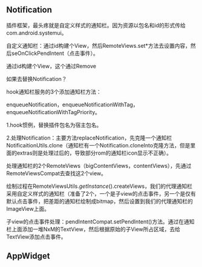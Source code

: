 ## Notification

插件框架，最头疼就是自定义样式的通知栏。因为资源以包名和id的形式传给com.android.systemui。

自定义通知栏：通过id构建个View，然后RemoteViews.set\*方法去设置内容，然后seOnClickPendIntent（点击事件）。

通过id构建个View，这个通过Remove





如果去替换Notification？

hook通知栏服务的3个添加通知栏方法：

enqueueNotification，enqueueNotificationWithTag，enqueueNotificationWithTagPriority。

1.hook惯例，替换插件包名为宿主包名。

2.处理Notification：主要方法replaceNotification，先克隆一个通知栏NotificaitionUtils.clone（通知栏有一个Notification.cloneInto克隆方法，但是里面的extras则是处理过后的，导致部分rom的通知栏icon显示不正确）。

处理通知栏的2个RemoteViews（bigContentViews，contentViews），先通过RemoteViewsCompat去查找这2个view。

绘制过程在RemoteViewsUtils._getInstance_\(\).createViews，我们的代理通知栏采用自定义样式的通知栏（准备了2个，一个是子view的点击事件，另一个是仅有默认点击事件，把差距的通知栏绘制成bitmap，然后设置到我们的代理通知栏的ImageView上面。

子view的点击事件处理：pendIntentCompat.setPendIntent\(\)方法。通过在通知栏上面添加一堆NxM的TextView，然后根据原始的子View所占区域，去给TextView添加点击事件。

















## AppWidget

